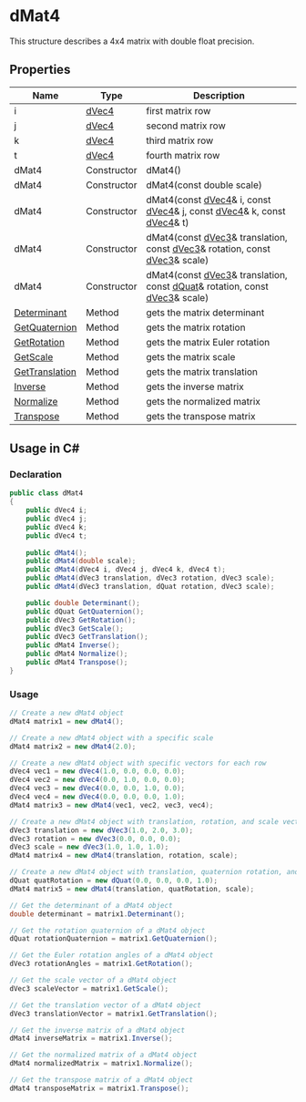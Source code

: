 # dMat4
This structure describes a 4x4 matrix with double float precision.

## Properties

| Name | Type | Description |
|---|---|---|
| i | [dVec4](dVec4) | first matrix row |
| j | [dVec4](dVec4) | second matrix row |
| k | [dVec4](dVec4) | third matrix row |
| t | [dVec4](dVec4) | fourth matrix row |
| dMat4 | Constructor | dMat4() |
| dMat4 | Constructor | dMat4(const double scale) |
| dMat4 | Constructor | dMat4(const [dVec4](dVec4)& i, const [dVec4](dVec4)& j, const [dVec4](dVec4)& k, const [dVec4](dVec4)& t) |
| dMat4 | Constructor | dMat4(const [dVec3](dVec3)& translation, const [dVec3](dVec3)& rotation, const [dVec3](dVec3)& scale) |
| dMat4 | Constructor | dMat4(const [dVec3](dVec3)& translation, const [dQuat](dQuat)& rotation, const [dVec3](dVec3)& scale) |
| [Determinant](dMat4_Determinant.md) | Method | gets the matrix determinant |
| [GetQuaternion](dMat4_GetQuaterniont.md) | Method | gets the matrix rotation |
| [GetRotation](dMat4_GetRotation.md) | Method | gets the matrix Euler rotation |
| [GetScale](dMat4_GetScale.md) | Method | gets the matrix scale |
| [GetTranslation](dMat4_GetTranslation.md) | Method | gets the matrix translation |
| [Inverse](dMat4_Inverse.md) | Method | gets the inverse matrix |
| [Normalize](dMat4_Normalize.md) | Method | gets the normalized matrix |
| [Transpose](dMat4_Transpose.md) | Method | gets the transpose matrix |

## Usage in C#

### Declaration
```csharp
public class dMat4
{
    public dVec4 i;
    public dVec4 j;
    public dVec4 k;
    public dVec4 t;
    
    public dMat4();
    public dMat4(double scale);
    public dMat4(dVec4 i, dVec4 j, dVec4 k, dVec4 t);
    public dMat4(dVec3 translation, dVec3 rotation, dVec3 scale);
    public dMat4(dVec3 translation, dQuat rotation, dVec3 scale);

    public double Determinant();
    public dQuat GetQuaternion();
    public dVec3 GetRotation();
    public dVec3 GetScale();
    public dVec3 GetTranslation();
    public dMat4 Inverse();
    public dMat4 Normalize();
    public dMat4 Transpose();
}
```

### Usage
```csharp
// Create a new dMat4 object
dMat4 matrix1 = new dMat4();

// Create a new dMat4 object with a specific scale
dMat4 matrix2 = new dMat4(2.0);

// Create a new dMat4 object with specific vectors for each row
dVec4 vec1 = new dVec4(1.0, 0.0, 0.0, 0.0);
dVec4 vec2 = new dVec4(0.0, 1.0, 0.0, 0.0);
dVec4 vec3 = new dVec4(0.0, 0.0, 1.0, 0.0);
dVec4 vec4 = new dVec4(0.0, 0.0, 0.0, 1.0);
dMat4 matrix3 = new dMat4(vec1, vec2, vec3, vec4);

// Create a new dMat4 object with translation, rotation, and scale vectors
dVec3 translation = new dVec3(1.0, 2.0, 3.0);
dVec3 rotation = new dVec3(0.0, 0.0, 0.0);
dVec3 scale = new dVec3(1.0, 1.0, 1.0);
dMat4 matrix4 = new dMat4(translation, rotation, scale);

// Create a new dMat4 object with translation, quaternion rotation, and scale vectors
dQuat quatRotation = new dQuat(0.0, 0.0, 0.0, 1.0);
dMat4 matrix5 = new dMat4(translation, quatRotation, scale);

// Get the determinant of a dMat4 object
double determinant = matrix1.Determinant();

// Get the rotation quaternion of a dMat4 object
dQuat rotationQuaternion = matrix1.GetQuaternion();

// Get the Euler rotation angles of a dMat4 object
dVec3 rotationAngles = matrix1.GetRotation();

// Get the scale vector of a dMat4 object
dVec3 scaleVector = matrix1.GetScale();

// Get the translation vector of a dMat4 object
dVec3 translationVector = matrix1.GetTranslation();

// Get the inverse matrix of a dMat4 object
dMat4 inverseMatrix = matrix1.Inverse();

// Get the normalized matrix of a dMat4 object
dMat4 normalizedMatrix = matrix1.Normalize();

// Get the transpose matrix of a dMat4 object
dMat4 transposeMatrix = matrix1.Transpose();
```
